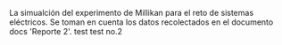 La simualción del experimento de Millikan para el reto de sistemas eléctricos.
Se toman en cuenta los datos recolectados en el documento docs 'Reporte 2'.
test
test no.2
